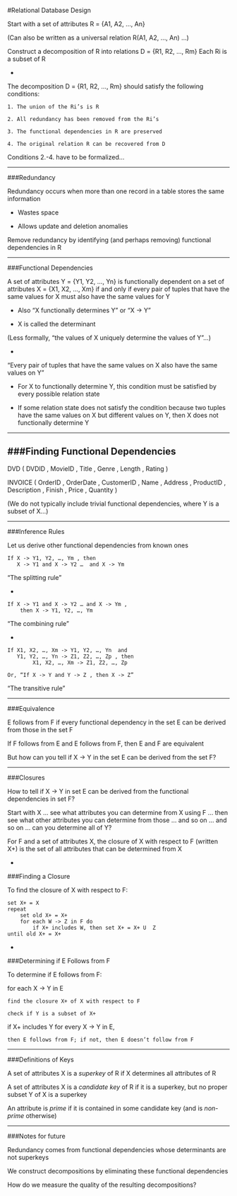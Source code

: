 #Relational Database Design

Start with a set of attributes
    R = {A1, A2, …, An}

(Can also be written as a universal relation
      R(A1, A2, …, An) …)

Construct a decomposition of R into relations
 D = {R1, R2, …, Rm}
Each Ri is a subset of R

-

The decomposition D = {R1, R2, …, Rm} should satisfy the following conditions:

    1. The union of the Ri’s is R

    2. All redundancy has been removed from the Ri’s

    3. The functional dependencies in R are preserved

    4. The original relation R can be recovered from D

Conditions 2.-4. have to be formalized…

***

###Redundancy

Redundancy occurs when more than one record in a table stores the same information

- Wastes space

- Allows update and deletion anomalies

Remove redundancy by identifying (and perhaps removing) functional dependencies in R

***

###Functional Dependencies

A set of attributes Y = {Y1, Y2, …, Yn} is functionally dependent on a set of attributes X = {X1, X2, …, Xm} if and only if every pair of tuples that have the same values for X must also have the same values for Y

- Also “X functionally determines Y” or “X -> Y”

- X is called the determinant

(Less formally, “the values of X uniquely determine the values of Y”…)

-

“Every pair of tuples that have the same values on X also have the same values on Y”

- For X to functionally determine Y, this condition must be satisfied by every possible relation state

- If some relation state does not satisfy the condition because two tuples have the same values on X but different values on Y, then X does not functionally determine Y

***

###Finding Functional Dependencies
-

DVD ( DVDID , MovieID , Title , Genre ,     Length , Rating )

INVOICE ( OrderID , OrderDate ,     CustomerID , Name , Address , ProductID , Description , Finish , Price ,  Quantity )

(We do not typically include trivial functional dependencies, where Y is a subset of X…)

***

###Inference Rules

Let us derive other functional dependencies from known ones

```
If X -> Y1, Y2, …, Ym , then
   X -> Y1 and X -> Y2 …  and X -> Ym
```

“The splitting rule”

-

```
If X -> Y1 and X -> Y2 … and X -> Ym ,
    then X -> Y1, Y2, …, Ym
```

“The combining rule”

-

```
If X1, X2, …, Xm -> Y1, Y2, …, Yn  and
   Y1, Y2, …, Yn -> Z1, Z2, …, Zp , then
        X1, X2, …, Xm -> Z1, Z2, …, Zp

Or, “If X -> Y and Y -> Z , then X -> Z”
```

“The transitive rule”

***

###Equivalence

E follows from F if every functional dependency in the set E can be derived from those in the set F

If F follows from E and E follows from F, then E and F are equivalent

But how can you tell if X -> Y in the set E can be derived from the set F?

***

###Closures

How to tell if X -> Y in set E can be derived from the functional dependencies in set F?

   Start with X … see what attributes you can determine from X using F …  then see what other attributes you can determine from those … and so on … and so on … can you determine all of Y?

For F and a set of attributes X, the closure of X with respect to F (written X+) is the set of all attributes that can be determined from X

-

###Finding a Closure

To find the closure of X with respect to F:

```
set X+ = X
repeat
    set old X+ = X+
    for each W -> Z in F do
        if X+ includes W, then set X+ = X+ U  Z
until old X+ = X+
```

-

###Determining if E Follows from F

To determine if E follows from F:

for each X -> Y in E

    find the closure X+ of X with respect to F

    check if Y is a subset of X+

if X+ includes Y for every X -> Y in E,

    then E follows from F; if not, then E doesn’t follow from F

***

###Definitions of Keys

A set of attributes X is a *superkey* of R if X determines all attributes of R

A set of attributes X  is a *candidate key* of R if it is a superkey, but no proper subset Y of X is a superkey

An attribute is *prime* if it is contained in some candidate key (and is *non-prime* otherwise)

***

###Notes for future

Redundancy comes from functional dependencies whose determinants are not superkeys

We construct decompositions by eliminating these functional dependencies

How do we measure the quality of the resulting decompositions?
